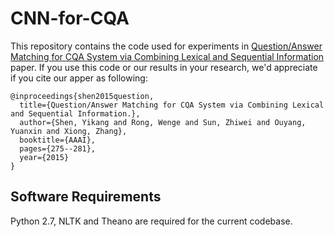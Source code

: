 # CNN-for-CQA

This repository contains the code used for experiments in [Question/Answer Matching for CQA System via Combining Lexical and Sequential Information](http://www.aaai.org/ocs/index.php/AAAI/AAAI15/paper/download/9536/9255) paper.
If you use this code or our results in your research, we'd appreciate if you cite our apper as following:

```
@inproceedings{shen2015question,
  title={Question/Answer Matching for CQA System via Combining Lexical and Sequential Information.},
  author={Shen, Yikang and Rong, Wenge and Sun, Zhiwei and Ouyang, Yuanxin and Xiong, Zhang},
  booktitle={AAAI},
  pages={275--281},
  year={2015}
}
```

## Software Requirements
Python 2.7, NLTK and Theano are required for the current codebase.